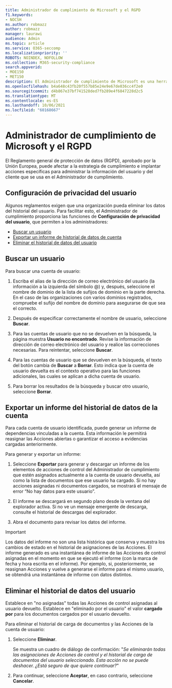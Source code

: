 ```yaml
---
title: Administrador de cumplimiento de Microsoft y el RGPD
f1.keywords:
- NOCSH
ms.author: robmazz
author: robmazz
manager: laurawi
audience: Admin
ms.topic: article
ms.service: O365-seccomp
ms.localizationpriority: ''
ROBOTS: NOINDEX, NOFOLLOW
ms.collection: M365-security-compliance
search.appverid:
- MOE150
- MET150
description: El Administrador de cumplimiento de Microsoft es una herramienta gratuita de evaluación de riesgos basada en el flujo de trabajo que se encuentra dentro del Portal de confianza de servicios de Microsoft. El Administrador de cumplimiento le permite realizar un seguimiento, asignar y verificar las actividades de cumplimiento reglamentarias de su organización en relación con los servicios en la nube de Microsoft.
ms.openlocfilehash: b4a648c43fb20f557b85e24e9e67de036cc4f2e0
ms.sourcegitcommit: d4b867e37bf741528ded7fb289e4f6847228d2c5
ms.translationtype: MT
ms.contentlocale: es-ES
ms.lasthandoff: 10/06/2021
ms.locfileid: "60168667"
---
```

# <a name="microsoft-compliance-manager-and-the-gdpr"></a>Administrador de cumplimiento de Microsoft y el RGPD

El Reglamento general de protección de datos (RGPD), aprobado por la Unión Europea, puede afectar a la estrategia de cumplimiento e implantar acciones específicas para administrar la información del usuario y del cliente que se usa en el Administrador de cumplimiento.

## <a name="user-privacy-settings"></a>Configuración de privacidad del usuario

Algunos reglamentos exigen que una organización pueda eliminar los datos del historial del usuario. Para facilitar esto, el Administrador de cumplimiento proporciona las funciones de **Configuración de privacidad del usuario**, que permiten a los administradores:
  
- [Buscar un usuario](#search-for-a-user)
- [Exportar un informe de historial de datos de cuenta](#export-a-report-of-account-data-history)
- [Eliminar el historial de datos del usuario](#delete-user-data-history)
  
## <a name="search-for-a-user"></a>Buscar un usuario

Para buscar una cuenta de usuario:
  
1. Escriba el alias de la dirección de correo electrónico del usuario (la información a la izquierda del símbolo @) y, después, seleccione el nombre de dominio de la lista de sufijos de dominio en la parte derecha. En el caso de las organizaciones con varios dominios registrados, compruebe el sufijo del nombre de dominio para asegurarse de que sea el correcto.

2. Después de especificar correctamente el nombre de usuario, seleccione **Buscar**.

3. Para las cuentas de usuario que no se devuelven en la búsqueda, la página muestra **Usuario no encontrado**. Revise la información de dirección de correo electrónico del usuario y realice las correcciones necesarias. Para reintentar, seleccione **Buscar**.

4. Para las cuentas de usuario que se devuelven en la búsqueda, el texto del botón cambia de **Buscar** a **Borrar**. Esto indica que la cuenta de usuario devuelta es el contexto operativo para las funciones adicionales, las cuales se aplican a dicha cuenta de usuario.

5. Para borrar los resultados de la búsqueda y buscar otro usuario, seleccione **Borrar**.

## <a name="export-a-report-of-account-data-history"></a>Exportar un informe del historial de datos de la cuenta

Para cada cuenta de usuario identificada, puede generar un informe de dependencias vinculadas a la cuenta. Esta información le permitirá reasignar las Acciones abiertas o garantizar el acceso a evidencias cargadas anteriormente.
  
 Para generar y exportar un informe:
  
1. Seleccione **Exportar** para generar y descargar un informe de los elementos de acciones de control del Administrador de cumplimiento que estén asignados actualmente a la cuenta de usuario devuelta, así como la lista de documentos que ese usuario ha cargado. Si no hay acciones asignadas ni documentos cargados, se mostrará el mensaje de error “No hay datos para este usuario”.

2. El informe se descargará en segundo plano desde la ventana del explorador activa. Si no ve un mensaje emergente de descarga, consulte el historial de descargas del explorador.

3. Abra el documento para revisar los datos del informe.

> [!IMPORTANT]
> Los datos del informe no son una lista histórica que conserva y muestra los cambios de estado en el historial de asignaciones de las Acciones. El informe generado es una instantánea de informe de las Acciones de control asignadas en el momento en que se ejecutó el informe (con la marca de fecha y hora escrita en el informe). Por ejemplo, si, posteriormente, se reasignan Acciones y vuelve a generarse el informe para el mismo usuario, se obtendrá una instantánea de informe con datos distintos.
  
## <a name="delete-user-data-history"></a>Eliminar el historial de datos del usuario

Establece en "no asignadas" todas las Acciones de control asignadas al usuario devuelto. Establece en "eliminado por el usuario" el valor **cargado por** para los documentos cargados por el usuario devuelto.
  
Para eliminar el historial de carga de documentos y las Acciones de la cuenta de usuario:
  
1. Seleccione **Eliminar**.

    Se muestra un cuadro de diálogo de confirmación: "*Se eliminarán todas las asignaciones de Acciones de control y el historial de carga de documentos del usuario seleccionado. Esta acción no se puede deshacer. ¿Está seguro de que quiere continuar?*"

2. Para continuar, seleccione **Aceptar**, en caso contrario, seleccione **Cancelar**.
